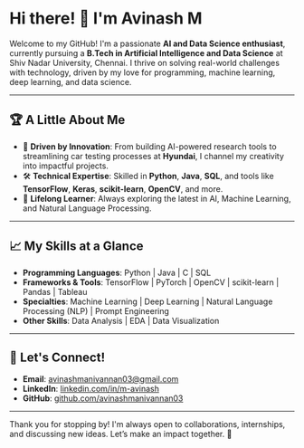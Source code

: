 # Hi there! 👋 I'm Avinash M

Welcome to my GitHub! I'm a passionate **AI and Data Science enthusiast**, currently pursuing a **B.Tech in Artificial Intelligence and Data Science** at Shiv Nadar University, Chennai. I thrive on solving real-world challenges with technology, driven by my love for programming, machine learning, deep learning, and data science.

---

## 🏆 A Little About Me
- 🚀 **Driven by Innovation**: From building AI-powered research tools to streamlining car testing processes at **Hyundai**, I channel my creativity into impactful projects.
- 🛠️ **Technical Expertise**: Skilled in **Python**, **Java**, **SQL**, and tools like **TensorFlow**, **Keras**, **scikit-learn**, **OpenCV**, and more.
- 🌱 **Lifelong Learner**: Always exploring the latest in AI, Machine Learning, and Natural Language Processing.


---

## 📈 My Skills at a Glance
- **Programming Languages**: Python | Java | C | SQL
- **Frameworks & Tools**: TensorFlow | PyTorch | OpenCV | scikit-learn | Pandas | Tableau
- **Specialties**: Machine Learning | Deep Learning | Natural Language Processing (NLP) | Prompt Engineering
- **Other Skills**: Data Analysis | EDA | Data Visualization

---


## 💬 Let's Connect!
- **Email**: [avinashmanivannan03@gmail.com](mailto:avinashmanivannan03@gmail.com)
- **LinkedIn**: [linkedin.com/in/m-avinash](https://www.linkedin.com/in/m-avinash/)
- **GitHub**: [github.com/avinashmanivannan03](https://github.com/avinashmanivannan03)

---

Thank you for stopping by! I'm always open to collaborations, internships, and discussing new ideas. Let’s make an impact together. 🚀
